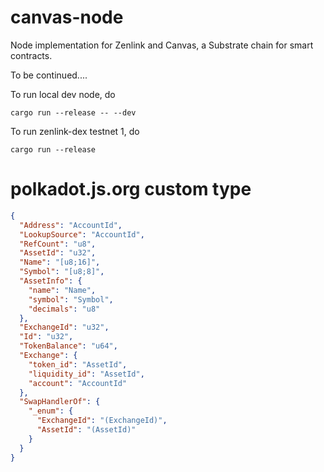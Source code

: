 # canvas-node

Node implementation for Zenlink and Canvas, a Substrate chain for smart contracts.

To be continued....

To run local dev node, do

```
cargo run --release -- --dev
```

To run zenlink-dex testnet 1, do

```
cargo run --release
```


# polkadot.js.org custom type

```json
{
  "Address": "AccountId",
  "LookupSource": "AccountId",
  "RefCount": "u8",
  "AssetId": "u32",
  "Name": "[u8;16]",
  "Symbol": "[u8;8]",
  "AssetInfo": {
    "name": "Name",
    "symbol": "Symbol",
    "decimals": "u8"
  },
  "ExchangeId": "u32",
  "Id": "u32",
  "TokenBalance": "u64",
  "Exchange": {
    "token_id": "AssetId",
    "liquidity_id": "AssetId",
    "account": "AccountId"
  },
  "SwapHandlerOf": {
    "_enum": {
      "ExchangeId": "(ExchangeId)",
      "AssetId": "(AssetId)"
    }
  }
}
```
